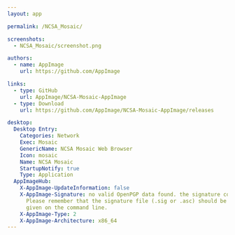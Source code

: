 ```yaml
---
layout: app

permalink: /NCSA_Mosaic/

screenshots:
  - NCSA_Mosaic/screenshot.png

authors:
  - name: AppImage
    url: https://github.com/AppImage

links:
  - type: GitHub
    url: AppImage/NCSA-Mosaic-AppImage
  - type: Download
    url: https://github.com/AppImage/NCSA-Mosaic-AppImage/releases

desktop:
  Desktop Entry:
    Categories: Network
    Exec: Mosaic
    GenericName: NCSA Mosaic Web Browser
    Icon: mosaic
    Name: NCSA Mosaic
    StartupNotify: true
    Type: Application
  AppImageHub:
    X-AppImage-UpdateInformation: false
    X-AppImage-Signature: no valid OpenPGP data found. the signature could not be verified.
      Please remember that the signature file (.sig or .asc) should be the first file
      given on the command line.
    X-AppImage-Type: 2
    X-AppImage-Architecture: x86_64
---
```

